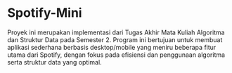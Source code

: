 # Spotify-Mini
Proyek ini merupakan implementasi dari Tugas Akhir Mata Kuliah Algoritma dan Struktur Data pada Semester 2. Program ini bertujuan untuk membuat aplikasi sederhana berbasis desktop/mobile yang meniru beberapa fitur utama dari Spotify, dengan fokus pada efisiensi dan penggunaan algoritma serta struktur data yang optimal.
